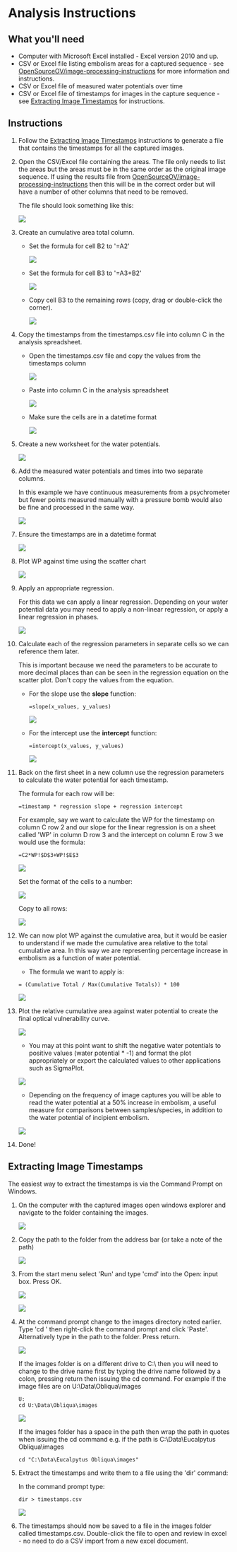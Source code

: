 # Analysis Instructions

## What you'll need

* Computer with Microsoft Excel installed - Excel version 2010 and up.
* CSV or Excel file listing embolism areas for a captured sequence - see [OpenSourceOV/image-processing-instructions](https://github.com/OpenSourceOV/image-processing-instructions) for more information and instructions.
* CSV or Excel file of measured water potentials over time
* CSV or Excel file of timestamps for images in the capture sequence - see [Extracting Image Timestamps](#extracting-image-timestamps) for instructions.

## Instructions

1. Follow the [Extracting Image Timestamps](#extracting-image-timestamps) instructions to generate a file that contains the timestamps for all the captured images.

2. Open the CSV/Excel file containing the areas. The file only needs to list the areas but the areas must be in the same order as the original image sequence. If using the results file from [OpenSourceOV/image-processing-instructions](https://github.com/OpenSourceOV/image-processing-instructions) then this will be in the correct order but will have a number of other columns that need to be removed.

    The file should look something like this:

    ![](./images/excel_area.jpg)    

3. Create an cumulative area total column.

    * Set the formula for cell B2 to '=A2'

        ![](./images/c_area_b2.jpg) 

    * Set the formula for cell B3 to '=A3+B2'

        ![](./images/c_area_b3.jpg)

    * Copy cell B3 to the remaining rows (copy, drag or double-click the corner).
  
        ![](./images/c_area_copy.jpg) 
    

4. Copy the timestamps from the timestamps.csv file into column C in the analysis spreadsheet.

    * Open the timestamps.csv file and copy the values from the timestamps column

        ![](./images/copy_timestamps.jpg)

    * Paste into column C in the analysis spreadsheet
    
        ![](./images/paste_timestamp.jpg)
    
    * Make sure the cells are in a datetime format

        ![](./images/cell_date_time.jpg)

5. Create a new worksheet for the water potentials.

    ![](./images/new_wp_sheet.jpg)

6. Add the measured water potentials and times into two separate columns. 

    In this example we have continuous measurements from a psychrometer but fewer points measured manually with a pressure bomb would also be fine and processed in the same way.

    ![](./images/wp.jpg)

7. Ensure the timestamps are in a datetime format
    
    ![](./images/cell_date_time.jpg)

8. Plot WP against time using the scatter chart

    ![](./images/wp_time_scatter.jpg)

9. Apply an appropriate regression.

    For this data we can apply a linear regression. Depending on your water potential data you may need to apply a non-linear regression, or apply a linear regression in phases.

    ![](./images/wp_linear_reg.jpg)

10. Calculate each of the regression parameters in separate cells so we can reference them later.

    This is important because we need the parameters to be accurate to more decimal places than can be seen in the regression equation on the scatter plot. Don't copy the values from the equation.

    * For the slope use the **slope** function:

        ```
        =slope(x_values, y_values)
        ```
        
        ![](./images/wp_slope.jpg)

    * For the intercept use the **intercept** function:

        ```
        =intercept(x_values, y_values)
        ```

        ![](./images/wp_intercept.jpg)


11. Back on the first sheet in a new column use the regression parameters to calculate the water potential for each timestamp.

    The formula for each row will be:

    ```
    =timestamp * regression slope + regression intercept
    ```

    For example, say we want to calculate the WP for the timestamp on column C row 2 and our slope for the linear regression is on a sheet called 'WP' in column D row 3 and the intercept on column E row 3 we would use the formula:

    ```
    =C2*WP!$D$3+WP!$E$3
    ```
    
    ![](./images/wp_formula.jpg)

    Set the format of the cells to a number:

    ![](./images/wp_format_number.jpg)

    Copy to all rows:

    ![](./images/wp_calculated.jpg)


12. We can now plot WP against the cumulative area, but it would be easier to understand if we made the cumulative area relative to the total cumulative area. In this way we are representing percentage increase in embolism as a function of water potential.

    * The formula we want to apply is:

    ```
    = (Cumulative Total / Max(Cumulative Totals)) * 100
    ```

    ![](./images/area_perc_c.jpg)

13. Plot the relative cumulative area against water potential to create the final optical vulnerability curve.

    ![](./images/wp_area_plot.jpg)
    
    * You may at this point want to shift the negative water potentials to positive values (water potential * -1) and format the plot appropriately or export the calculated values to other applications such as SigmaPlot.

    ![](./images/neg_wp.jpg)

    * Depending on the frequency of image captures you will be able to read the water potential at a 50% increase in embolism, a useful measure for comparisons between samples/species, in addition to the water potential of incipient embolism.

    ![](./images/wp_50.jpg)

14. Done!

## Extracting Image Timestamps

The easiest way to extract the timestamps is via the Command Prompt on Windows. 

1. On the computer with the captured images open windows explorer and navigate to the folder containing the images.

    ![](./images/sample_folder.jpg)

2. Copy the path to the folder from the address bar (or take a note of the path)

    ![](./images/copying_folder_path.jpg)

3. From the start menu select 'Run' and type 'cmd' into the Open: input box. Press OK.

    ![](./images/start_menu.jpg)

    ![](./images/run.jpg)

4. At the command prompt change to the images directory noted earlier. Type 'cd ' then right-click the command prompt and click 'Paste'. Alternatively type in the path to the folder. Press return.

    ![](./images/cmd_cd.jpg)

    If the images folder is on a different drive to C:\ then you will need to change to the drive name first by typing the drive name followed by a colon, pressing return then issuing the cd command. For example if the image files are on U:\Data\Obliqua\images

    ```
    U:
    cd U:\Data\Obliqua\images
    ```

    ![](./images/cd_alt_drive.jpg)

    If the images folder has a space in the path then wrap the path in quotes when issuing the cd command e.g. if the path is C:\Data\Eucalpytus Obliqua\images

    ```
    cd "C:\Data\Eucalpytus Obliqua\images"
    ```

5. Extract the timestamps and write them to a file using the 'dir' command:

    In the command prompt type:

    ```
    dir > timestamps.csv
    ```
    
    ![](./images/export_timestamps.jpg)


6. The timestamps should now be saved to a file in the images folder called timestamps.csv. Double-click the file to open and review in excel - no need to do a CSV import from a new excel document.

    










